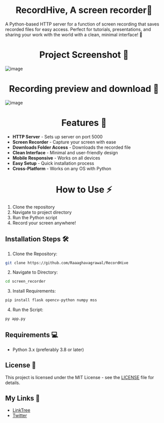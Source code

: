 ﻿<h1 align="center" id="title">RecordHive, A screen recorder🔗</h1>

A Python-based HTTP server for a function of screen recording that saves recorded files for easy access. Perfect for tutorials, presentations, and sharing your work with the world with a clean, minimal interface! 📂
<h1 align="center">Project Screenshot 🌟</h1>

![image](https://github.com/user-attachments/assets/d080b12a-2131-4eb5-a2e2-dce2c270bbd8)
<h1 align="center">Recording preview and download 🌟</h1>

![image](https://github.com/user-attachments/assets/037618a6-af1c-4058-8c77-3fdabfb9ab29)


<h1 align="center">Features 🌟</h1>

- **HTTP Server** - Sets up server on port 5000
- **Screen Recorder** - Capture your screen with ease
- **Downloads Folder Access** - Downloads the recorded file
- **Clean Interface** - Minimal and user-friendly design
- **Mobile Responsive** - Works on all devices
- **Easy Setup** - Quick installation process
- **Cross-Platform** - Works on any OS with Python

<h1 align="center">How to Use ⚡</h1>

1. Clone the repository
2. Navigate to project directory
3. Run the Python script
4. Record your screen anywhere!

## Installation Steps 🛠️

1. Clone the Repository:
```sh
git clone https://github.com/Raaaghavagrawal/RecordHive
```

2. Navigate to Directory:
```sh
cd screen_recorder
```

3. Install Requirements:
```sh
pip install flask opencv-python numpy mss
```

4. Run the Script:
```sh
py app.py
```

## Requirements 💻

- Python 3.x (preferably 3.8 or later)

## License 📄

This project is licensed under the MIT License - see the [LICENSE](LICENSE) file for details.

## My Links 🔗

- [LinkTree](https://linktr.ee/Raghavagrawal)
- [Twitter](https://x.com/Raghavvv23)
